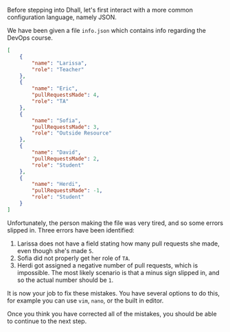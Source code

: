 Before stepping into Dhall, let's first interact with a more common configuration language, namely JSON.

We have been given a file `info.json` which contains info regarding the DevOps course. 

```json
[
    {
        "name": "Larissa",
        "role": "Teacher"
    },
    {
        "name": "Eric",
        "pullRequestsMade": 4,
        "role": "TA"
    },
    {
        "name": "Sofia",
        "pullRequestsMade": 3,
        "role": "Outside Resource"
    },
    {
        "name": "David",
        "pullRequestsMade": 2,
        "role": "Student"
    },
    {
        "name": "Herdi",
        "pullRequestsMade": -1,
        "role": "Student"
    }
]
```

Unfortunately, the person making the file was very tired, and so some errors slipped in. Three errors have been identified: 

1. Larissa does not have a field stating how many pull requests she made, even though she's made `5`. 
2. Sofia did not properly get her role of `TA`. 
3. Herdi got assigned a negative number of pull requests, which is impossible. The most likely scenario is that a minus sign slipped in, and so the actual number should be `1`.

It is now your job to fix these mistakes. You have several options to do this, for example you can use `vim`, `nano`, or the built in editor.

Once you think you have corrected all of the mistakes, you should be able to continue to the next step.